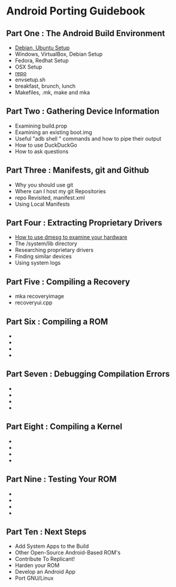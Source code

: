 Android Porting Guidebook
=========================

Part One : The Android Build Environment
----------------------------------------
   * [Debian, Ubuntu Setup](https://github.com/omr87169/android_porting_guidebook/blob/master/01PartOne/01PartOneDebian.md)
   * Windows, VirtualBox, Debian Setup
   * Fedora, Redhat Setup
   * OSX Setup
   * [repo](https://github.com/omr87169/android_porting_guidebook/blob/master/01PartOne/05PartOneRepo.md)
   * envsetup.sh
   * breakfast, brunch, lunch
   * Makefiles, .mk, make and mka

Part Two : Gathering Device Information
---------------------------------------
   * Examining build.prop
   * Examining an existing boot.img
   * Useful "adb shell " commands and how to pipe their output
   * How to use DuckDuckGo
   * How to ask questions

Part Three : Manifests, git and Github
--------------------------------------
   * Why you should use git
   * Where can I host my git Repositories
   * repo Revisited, manifest.xml
   * Using Local Manifests

Part Four : Extracting Proprietary Drivers
------------------------------------------
   * [How to use dmesg to examine your hardware](https://github.com/omr87169/android_porting_guidebook/blob/master/04PartFour/01PartFourHowTodmesg.md)
   * The /system/lib directory
   * Researching proprietary drivers
   * Finding similar devices
   * Using system logs

Part Five : Compiling a Recovery
------------------------------
   * mka recoveryimage
   * recoveryui.cpp

Part Six : Compiling a ROM
--------------------------
   * 
   * 
   * 
   * 

Part Seven : Debugging Compilation Errors
-----------------------------------------
   * 
   * 
   * 
   * 

Part Eight : Compiling a Kernel
-------------------------------
   * 
   * 
   * 
   * 

Part Nine : Testing Your ROM
-----------------------------
   * 
   * 
   * 
   * 

Part Ten : Next Steps
-----------------------
   * Add System Apps to the Build
   * Other Open-Source Android-Based ROM's
   * Contribute To Replicant!
   * Harden your ROM
   * Develop an Android App
   * Port GNU/Linux
